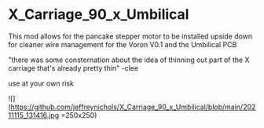 # X_Carriage_90_x_Umbilical
This mod allows for the pancake stepper motor to be installed upside down for cleaner wire management for the Voron V0.1 and the Umbilical PCB

"there was some consternation about the idea of thinning out part of the X carriage that's already pretty thin" -clee

use at your own risk

![](https://github.com/jeffreynichols/X_Carriage_90_x_Umbilical/blob/main/20211115_131416.jpg =250x250)
